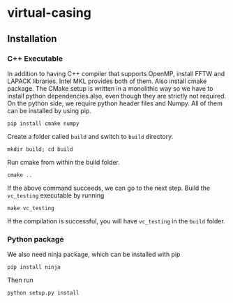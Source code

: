 # virtual-casing

## Installation
### C++ Executable
In addition to having C++ compiler that supports OpenMP, install FFTW and LAPACK libraries. Intel MKL provides both of them.
Also install cmake package. The CMake setup is written in a monolithic way so we have to install python dependencies also,
even though they are strictly not required. On the python side, we require python header files and Numpy. All of them can be installed by using pip.

    pip install cmake numpy
  
Create a folder called ``build`` and switch to ``build`` directory. 

    mkdir build; cd build
    
Run cmake from within the build folder.

    cmake ..
  
If the above command succeeds, we can go to the next step. Build the ``vc_testing`` executable by running

    make vc_testing
  
If the compilation is successful, you will have ``vc_testing`` in the ``build`` folder. 


### Python package

We also need ninja package, which can be installed with pip

    pip install ninja
  
Then run 

    python setup.py install

